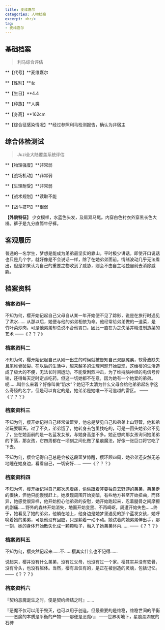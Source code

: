 ```yaml
---
title: 麦维嘉尔
categories: 人物档案
excerpt: <hr/>
tag:
- 麦维嘉尔
---
```


## 基础档案

> 利马综合评估

**【代号】**麦维嘉尔

**【性别】**女

**【生日】**4.4

**【种族】**人类

**【身高】**162cm

**【综合征感染情况】**经过参照利马检测报告，确认为非宿主

## 综合体检测试

> Juzi全大陆覆盖系统评估

**【物理强度】**非常弱

**【战场机动】**非常弱

**【生理耐受】**非常弱

**【战术规划】**读取不能

**【战斗技巧】**很弱

**【外貌特征】**
少女模样，水蓝色头发，及肩双马尾。内穿白色衬衣外穿黑长色大褂。裤子是九分直筒牛仔裤。

## 客观履历

普通的一名学生，梦想是能成为弟弟最坚实的靠山。平时极少讲话，即使开口说话也只是几个字，就好像是不会说话一样，除了在她弟弟面前。情绪波动几乎无法看出，但是如果认为自己的重要之物收到了威胁，则会不由自主地独自前去消除威胁。

## 档案资料

### 档案资料一
不知为何，樱开始记起自己父母自从某一年开始便不见了踪影，说是在旅行时遇见了洪水……
从那以后，她便与他的弟弟相依为命。他经常给弟弟做的一道菜，是竹叶菜炒肉，可是他弟弟却总说不合他胃口，因此一直在为之失落并精进制造菜的艺术
——《？？？》

### 档案资料二
不知为何，樱开始记起自己从刚一出生的时候就被告知自己双腿瘫痪，软骨液缺失且尾椎骨破裂。在以后的生活中，越来越多的生理问题开始显现，这给樱的生活造成了极大的不便，无法长时间运动，不能受剧烈冲击，为了维持脑神经的电信号传输，还得每天定时定点吃药，但这一切她都不在意，因为她有一个她爱的弟弟。呃……叫什么来着？好像叫做“奶水”？她记不太清为什么父母会给他弟弟起名字这么奇怪的名字，但是可以肯定的是，她弟弟是她唯一不可逾越的雷区。
 ——《？？？》

### 档案资料三
不知为何，樱开始记得自己经常做噩梦，他总是梦见自己和弟弟上山野营，他和弟弟玩耍聊天。过了不久，弟弟饿了，她转身去包里找吃的，可是一回头她弟弟不见了，坐在她面前的是一名蓝发女孩，与她身高差不多。她正想向那女孩询问她弟弟的下落，那女孩，它四周都在一顷刻之间化做了星痕魔法，好像一张巨口将它吃了下去。

不知为何，樱会记得自己总是会被这段噩梦惊醒，樱环顾四周，她弟弟还安然无恙地睡在她身边，看看自己，一切安好……
——《？？？》

### 档案资料四
不知为何，樱开始记得自己那次忍着痛，偷偷跟着非要独自去野游的弟弟，弟弟走的很快，但他只能慢慢赶上。她发现周围开始变暗，有些地方甚至开始扭曲，而怪异，她感觉很异样，他开始担心他弟弟的安慰，她开始跑起来，忍着腿骨之间摩擦的剧痛……野外的森林开始消失，地面开始变黑、不再崎岖，周遭开始失色……终于，她看见了她的弟弟，他躺在地上，他身边是她梦里遇见的那个蓝发女孩，她呼唤着她的弟弟，可是他没有回应，只是躺着一动不动。她试着向她弟弟伸出手，那一刻，她的身体开始散失化成一颗颗粒子，融入了她弟弟体内……
——《？？？》

### 档案资料五
不知为何，樱突然记起来……不……樱其实什么也不记得……

说起来，樱并没有什么弟弟，没有过父母，也没有过一个家。樱其实并没有软骨，没有骨头，也没有躯体。当然，樱有且仅有的，是正在被创造的灵魂，包括记忆。
——《？？？》

### 档案资料六
『契约恶魔诞生之时，便是契约缔结之时』……

『恶魔不仅可以用于毁灭，也可以用于创造，但最重要的是维稳，维稳世间的平衡——恶魔的本质是平衡的产物——那便是恶魔η』
——世界树地下，星痕湖湖底的石碑
